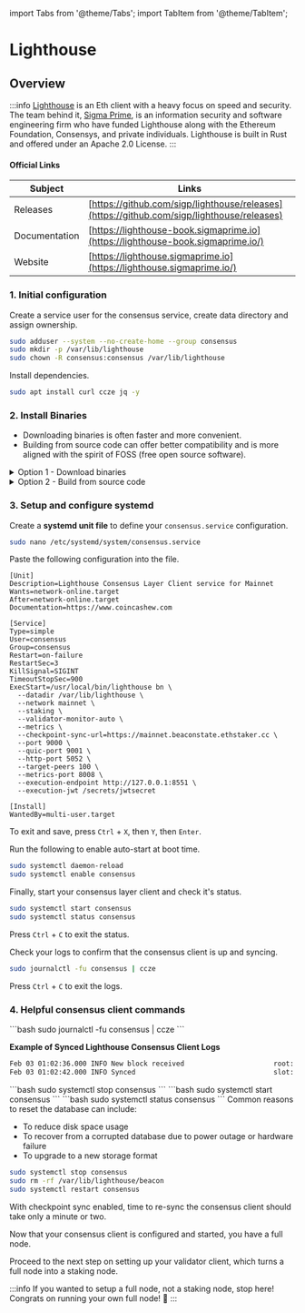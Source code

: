 import Tabs from '@theme/Tabs';
import TabItem from '@theme/TabItem';

# Lighthouse

## Overview

:::info
[Lighthouse](https://github.com/sigp/lighthouse) is an Eth client with a heavy focus on speed and security. The team behind it, [Sigma Prime](https://sigmaprime.io), is an information security and software engineering firm who have funded Lighthouse along with the Ethereum Foundation, Consensys, and private individuals. Lighthouse is built in Rust and offered under an Apache 2.0 License.
:::

#### Official Links

| Subject       | Links                                                                                      |
| ------------- | ------------------------------------------------------------------------------------------ |
| Releases      | [https://github.com/sigp/lighthouse/releases](https://github.com/sigp/lighthouse/releases) |
| Documentation | [https://lighthouse-book.sigmaprime.io](https://lighthouse-book.sigmaprime.io/)            |
| Website       | [https://lighthouse.sigmaprime.io](https://lighthouse.sigmaprime.io/)                      |

### 1. Initial configuration

Create a service user for the consensus service, create data directory and assign ownership.

```bash
sudo adduser --system --no-create-home --group consensus
sudo mkdir -p /var/lib/lighthouse
sudo chown -R consensus:consensus /var/lib/lighthouse
```

Install dependencies.

```bash
sudo apt install curl ccze jq -y
```

### 2. Install Binaries

* Downloading binaries is often faster and more convenient.
* Building from source code can offer better compatibility and is more aligned with the spirit of FOSS (free open source software).

<details>

<summary>Option 1 - Download binaries</summary>

Run the following to automatically download the latest linux release, un-tar and cleanup.

```bash
RELEASE_URL="https://api.github.com/repos/sigp/lighthouse/releases/latest"
BINARIES_URL="$(curl -s $RELEASE_URL | jq -r ".assets[] | select(.name) | .browser_download_url" | grep x86_64-unknown-linux-gnu.tar.gz$)"

echo Downloading URL: $BINARIES_URL

cd $HOME
# Download
wget -O lighthouse.tar.gz $BINARIES_URL
# Untar
tar -xzvf lighthouse.tar.gz -C $HOME
# Cleanup
rm lighthouse.tar.gz
```

Install the binaries.

```bash
sudo mv $HOME/lighthouse /usr/local/bin/lighthouse
```

</details>

<details>

<summary>Option 2 - Build from source code</summary>

**Install rust dependency**

```bash
curl --proto '=https' --tlsv1.2 -sSf https://sh.rustup.rs | sh
```

When prompted, enter '1' to proceed with the default install.

Update your environment variables.

```bash
echo export PATH="$HOME/.cargo/bin:$PATH" >> ~/.bashrc
source ~/.bashrc
```

Install rust dependencies.

```bash
sudo apt-get update
sudo apt install -y git gcc g++ make cmake pkg-config libssl-dev libclang-dev clang protobuf-compiler
```

Build the binaries.

```bash
mkdir -p ~/git
cd ~/git
git clone -b stable https://github.com/sigp/lighthouse.git
cd lighthouse
make
```

In case of compilation errors, run the following sequence.

```bash
rustup update
cargo clean
make
```

Verify lighthouse was built properly by checking the version number.

```
lighthouse --version
```

Install the binary.

```bash
sudo cp $HOME/.cargo/bin/lighthouse /usr/local/bin/lighthouse
```

</details>

### **3. Setup and configure systemd**

Create a **systemd unit file** to define your `consensus.service` configuration.

```bash
sudo nano /etc/systemd/system/consensus.service
```

Paste the following configuration into the file.

```shell
[Unit]
Description=Lighthouse Consensus Layer Client service for Mainnet
Wants=network-online.target
After=network-online.target
Documentation=https://www.coincashew.com

[Service]
Type=simple
User=consensus
Group=consensus
Restart=on-failure
RestartSec=3
KillSignal=SIGINT
TimeoutStopSec=900
ExecStart=/usr/local/bin/lighthouse bn \
  --datadir /var/lib/lighthouse \
  --network mainnet \
  --staking \
  --validator-monitor-auto \
  --metrics \
  --checkpoint-sync-url=https://mainnet.beaconstate.ethstaker.cc \
  --port 9000 \
  --quic-port 9001 \
  --http-port 5052 \
  --target-peers 100 \
  --metrics-port 8008 \
  --execution-endpoint http://127.0.0.1:8551 \
  --execution-jwt /secrets/jwtsecret

[Install]
WantedBy=multi-user.target
```

To exit and save, press `Ctrl` + `X`, then `Y`, then `Enter`.

Run the following to enable auto-start at boot time.

```bash
sudo systemctl daemon-reload
sudo systemctl enable consensus
```

Finally, start your consensus layer client and check it's status.

```bash
sudo systemctl start consensus
sudo systemctl status consensus
```

Press `Ctrl` + `C` to exit the status.

Check your logs to confirm that the consensus client is up and syncing.

```bash
sudo journalctl -fu consensus | ccze
```

Press `Ctrl` + `C` to exit the logs.

### 4. Helpful consensus client commands

<Tabs>
<TabItem value="x" label="View Logs" >
```bash
sudo journalctl -fu consensus | ccze
```

**Example of Synced Lighthouse Consensus Client Logs**

```bash
Feb 03 01:02:36.000 INFO New block received                      root: 0xb5ccb2f85d981ca9e1c0d904f967403ddf8c47532c195fe213c94a28ffaf6a2e, slot: 2138
Feb 03 01:02:42.000 INFO Synced                                  slot: 2138, block: 0x1cb281a, epoch: 121, finalized_epoch: 120, finalized_root: 0x1dce0, exec_hash: 0x6827aeb (verified), peers: 50, service: slot_notifier
```
</TabItem>

<TabItem value="a" label="Stop" >
```bash
sudo systemctl stop consensus
```
</TabItem>

<TabItem value="b" label="Start" >
```bash
sudo systemctl start consensus
```
</TabItem>

<TabItem value="c" label="View Status" >
```bash
sudo systemctl status consensus
```
</TabItem>

<TabItem value="d" label="Reset Database" >
Common reasons to reset the database can include:

* To reduce disk space usage
* To recover from a corrupted database due to power outage or hardware failure
* To upgrade to a new storage format

```bash
sudo systemctl stop consensus
sudo rm -rf /var/lib/lighthouse/beacon
sudo systemctl restart consensus
```

With checkpoint sync enabled, time to re-sync the consensus client should take only a minute or two.
</TabItem>
</Tabs>

Now that your consensus client is configured and started, you have a full node.

Proceed to the next step on setting up your validator client, which turns a full node into a staking node.

:::info
If you wanted to setup a full node, not a staking node, stop here! Congrats on running your own full node! :tada:
:::
